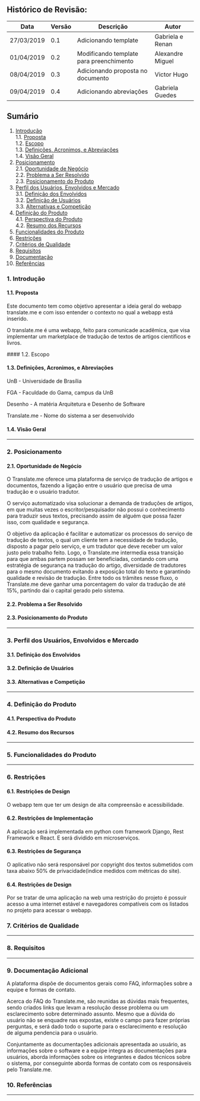 ## Histórico de Revisão:
| Data | Versão | Descrição | Autor |
|---|---|---|---|
| 27/03/2019 | 0.1 | Adicionando template | Gabriela e Renan |
| 01/04/2019 | 0.2 | Modificando template para preenchimento  | Alexandre Miguel |
|  08/04/2019 | 0.3  | Adicionando proposta no documento  |  Victor Hugo  |
|  09/04/2019 | 0.4  | Adicionando abreviações  |  Gabriela Guedes  |


## Sumário

1. [Introdução](#)         
1.1. [Proposta](#)   
1.2. [Escopo](#)   
1.3. [Definições, Acronimos, e Abreviações](#13-definições-acronimos-e-abreviações)     
1.4. [Visão Geral](#)         
2. [Posicionamento](#)          
2.1. [Oportunidade de Negócio](#)        
2.2. [Problema a Ser Resolvido](#)   
2.3. [Posicionamento do Produto](#)   
3. [Perfil dos Usuários, Envolvidos e Mercado](#)     
3.1. [Definição dos Envolvidos](#)     
3.2. [Definição de Usuários](#)   
3.3. [Alternativas e Competição](#)            
4. [Definição do Produto](#)        
4.1. [Perspectiva do Produto](#)   
4.2. [Resumo dos Recursos](#)    
5. [Funcionalidades do Produto](#) <!-- Em lista de prioridade -->  
6. [Restrições](#)     
7. [Critérios de Qualidade](#)
8. [Requisitos](#)     
9. [Documentação](#)   
10. [Referências](#Referências)

### 1. Introdução  

#### 1.1. Proposta  
<p> Este documento tem como objetivo apresentar a ideia geral do webapp translate.me e com isso entender o contexto no qual a webapp está inserido.</p>
<p> O translate.me é uma webapp, feito para comunicade acadêmica, que visa implementar um marketplace de tradução de textos de artigos científicos e livros.</p>
#### 1.2. Escopo  

#### 1.3. Definições, Acronimos, e Abreviações
UnB - Universidade de Brasília

FGA - Faculdade do Gama, campus da UnB

Desenho - A matéria Arquitetura e Desenho de Software

Translate.me - Nome do sistema a ser desenvolvido    

#### 1.4. Visão Geral
---

### 2. Posicionamento     

#### 2.1. Oportunidade de Negócio
<p> O Translate.me oferece uma plataforma de serviço de tradução de artigos e documentos, fazendo a ligação entre o usuário que precisa de uma tradução e o usuário tradutor. </p>

<p> O serviço automatizado visa solucionar a demanda de traduções de artigos, em que muitas vezes o escritor/pesquisador não possui o conhecimento para traduzir seus textos, precisando assim de alguém que possa fazer isso, com qualidade e segurança.</p>

<p> O objetivo da aplicação é facilitar e automatizar os processos do serviço de tradução de textos, o qual um cliente tem a necessidade de tradução, disposto a pagar pelo serviço, e um tradutor que deve receber um valor justo pelo trabalho feito. Logo, o Translate.me intermedia essa transição para que ambas partem possam ser beneficiadas, contando com uma estratégia de segurança na tradução do artigo, diversidade de tradutores para o mesmo documento evitando a exposição total do texto e garantindo qualidade e revisão de tradução. Entre todo os trâmites nesse fluxo, o Translate.me deve ganhar uma porcentagem do valor da tradução de até 15%, partindo dai o capital gerado pelo sistema.</p>

#### 2.2. Problema a Ser Resolvido  

#### 2.3. Posicionamento do Produto
---
### 3. Perfil dos Usuários, Envolvidos e Mercado    

#### 3.1. Definição dos Envolvidos    

#### 3.2. Definição de Usuários  

#### 3.3. Alternativas e Competição   
---

### 4. Definição do Produto

#### 4.1. Perspectiva do Produto

#### 4.2. Resumo dos Recursos

---
### 5. Funcionalidades do Produto

---
### 6. Restrições   
#### 6.1. Restrições de Design   
<p> O webapp tem que ter um design de alta compreensão e acessibilidade.</p>

#### 6.2. Restrições de Implementação   
<p> A aplicação será implementada em python com framework Django, Rest Framework  e React. E será dividido em microserviços.</p>

#### 6.3. Restrições de Segurança   
<p> O aplicativo não será responsável por copyright dos textos submetidos com taxa abaixo 50% de privacidade(indice medidos com métricas do site).</p>

#### 6.4. Restrições de Design   
<p> Por se tratar de uma aplicação na web uma restrição do projeto é possuir acesso a uma internet estável e navegadores compatíveis com os listados no projeto para acessar o webapp.</p>

### 7. Critérios de Qualidade
---
### 8. Requisitos    
---
### 9. Documentação Adicional
<p> A plataforma dispõe de documentos gerais como FAQ, informações sobre a equipe e formas de contato. </p>
<p> Acerca do FAQ do Translate.me, são reunidas as dúvidas mais frequentes, sendo criados links que levam a resolução desse problema ou um esclarecimento sobre determinado assunto. Mesmo que a dúvida do usuário não se enquadre nas expostas, existe o campo para fazer próprias perguntas, e será dado todo o suporte para o esclarecimento e resolução de alguma pendencia para o usuário. </p>
<p> Conjuntamente as documentações adicionais apresentada ao usuário, as informações sobre o software e a equipe integra as documentações para usuários, aborda informações sobre os integrantes e dados técnicos sobre o sistema, por conseguinte aborda formas de contato com os responsáveis pelo Translate.me.

### 10. Referências
---
